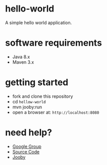 # hello-world

A simple hello world application.

# software requirements
- Java 8.x
- Maven 3.x

# getting started

- fork and clone this repository
- cd ```hellow-world```
- mvn jooby:run
- open a browser at: ```http://localhost:8080```

# need help?
- [Google Group](jooby-project@googlegroups.com)
- [Source Code](https://github.com/jooby-project/jooby)
- [Jooby](http://jooby.org)

